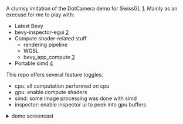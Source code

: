 A clumsy imitation of the DotCamera demo for SwissGL [1]. Mainly as an execuse for me to play with:

- Latest Bevy
- bevy-inspector-egui [2]
- Compute shader-related stuff
  + rendering pipeline
  + WGSL
  + bevy_app_compute [3]
- Portable simd [4]

This repo offers several feature toggles:

- cpu: all computation performed on cpu
- gpu: enable compute shaders
- simd: some image processing was done with simd
- inspector: enable inspector ui to peek into gpu buffers

<details>
<summary>demo screencast</summary>

https://github.com/shouya/dotcam/assets/526598/f3b9c756-3710-4a7f-8dad-eac96b3a06a7

</details>

[1]: https://google.github.io/swissgl
[2]: https://github.com/jakobhellermann/bevy-inspector-egui/
[3]: https://github.com/Kjolnyr/bevy_app_compute
[4]: https://doc.rust-lang.org/std/simd/struct.Simd.html
